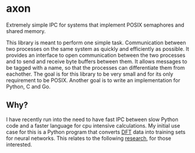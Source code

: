 # axon
Extremely simple IPC for systems that implement POSIX semaphores and shared memory. 

This library is meant to perform one simple task. Communication between two processes on the same system as quickly and efficiently as possible. It provides an interface to open communication between the two processes and to send and receive byte buffers between them. It allows messages to be tagged with a name, so that the processes can differentiate them from eachother. The goal is for this library to be very small and for its only requirement to be POSIX. Another goal is to write an implementation for Python, C and Go.

## Why?

I have recently run into the need to have fast IPC between slow Python code and a faster language for cpu intensive calculations. My initial use case for this is a Python program that converts [DFT](https://en.wikipedia.org/wiki/Density_functional_theory) data into training sets for neural networks. This relates to the following [research](https://www.nature.com/articles/s41467-019-10343-5.pdf?origin=ppub), for those interested.
